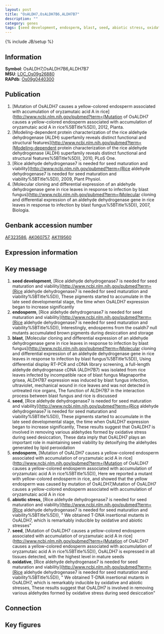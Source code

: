 ```yaml
---
layout: post
title: "OsALDH7,OsALDH7B6,ALDH7B7"
description: ""
category: genes
tags: [seed development, endosperm, blast, seed, abiotic stress, oxidative, Gene]
---
```

{% include JB/setup %}

## Information
__Symbol__: OsALDH7,OsALDH7B6,ALDH7B7  
__MSU__: [LOC_Os09g26880](http://rice.plantbiology.msu.edu/cgi-bin/ORF_infopage.cgi?orf=LOC_Os09g26880)  
__RAPdb__: [Os09g0440300](http://rapdb.dna.affrc.go.jp/viewer/gbrowse_details/irgsp1?name=Os09g0440300)  

## Publication
1. [Mutation of OsALDH7 causes a yellow-colored endosperm associated with accumulation of oryzamutaic acid A in rice](http://www.ncbi.nlm.nih.gov/pubmed?term=(Mutation of OsALDH7 causes a yellow-colored endosperm associated with accumulation of oryzamutaic acid A in rice%5BTitle%5D)), 2012, Planta.
2. [Modeling-dependent protein characterization of the rice aldehyde dehydrogenase (ALDH) superfamily reveals distinct functional and structural features](http://www.ncbi.nlm.nih.gov/pubmed?term=(Modeling-dependent protein characterization of the rice aldehyde dehydrogenase (ALDH) superfamily reveals distinct functional and structural features%5BTitle%5D)), 2010, PLoS One.
3. [Rice aldehyde dehydrogenase7 is needed for seed maturation and viability](http://www.ncbi.nlm.nih.gov/pubmed?term=(Rice aldehyde dehydrogenase7 is needed for seed maturation and viability%5BTitle%5D)), 2009, Plant Physiol.
4. [Molecular cloning and differential expression of an aldehyde dehydrogenase gene in rice leaves in response to infection by blast fungus](http://www.ncbi.nlm.nih.gov/pubmed?term=(Molecular cloning and differential expression of an aldehyde dehydrogenase gene in rice leaves in response to infection by blast fungus%5BTitle%5D)), 2007, Biologia.

## Genbank accession number
[AF323586](http://www.ncbi.nlm.nih.gov/nuccore/AF323586), [AK060757](http://www.ncbi.nlm.nih.gov/nuccore/AK060757), [AK119560](http://www.ncbi.nlm.nih.gov/nuccore/AK119560)

## Expression information

## Key message
1. __seed development__, [Rice aldehyde dehydrogenase7 is needed for seed maturation and viability](http://www.ncbi.nlm.nih.gov/pubmed?term=(Rice aldehyde dehydrogenase7 is needed for seed maturation and viability%5BTitle%5D)),  These pigments started to accumulate in the late seed developmental stage, the time when OsALDH7 expression began to increase significantly
2. __endosperm__, [Rice aldehyde dehydrogenase7 is needed for seed maturation and viability](http://www.ncbi.nlm.nih.gov/pubmed?term=(Rice aldehyde dehydrogenase7 is needed for seed maturation and viability%5BTitle%5D)),  Interestingly, endosperms from the osaldh7 null mutants accumulated brown pigments during desiccation and storage
3. __blast__, [Molecular cloning and differential expression of an aldehyde dehydrogenase gene in rice leaves in response to infection by blast fungus](http://www.ncbi.nlm.nih.gov/pubmed?term=(Molecular cloning and differential expression of an aldehyde dehydrogenase gene in rice leaves in response to infection by blast fungus%5BTitle%5D)),  Using diﬀerential display RT-PCR and cDNA library screening, a full-length aldehyde dehydrogenase cDNA (ALDH7B7) was isolated from rice leaves infected by incompatible race of blast fungus Magnaporthe grisea, ALDH7B7 expression was induced by blast fungus infection, ultraviolet, mechanical wound in rice leaves and was not detected in untreated rice organs, The function of ALDH7B7 in the interaction process between blast fungus and rice is discussed
4. __seed__, [Rice aldehyde dehydrogenase7 is needed for seed maturation and viability](http://www.ncbi.nlm.nih.gov/pubmed?term=(Rice aldehyde dehydrogenase7 is needed for seed maturation and viability%5BTitle%5D)),  These pigments started to accumulate in the late seed developmental stage, the time when OsALDH7 expression began to increase significantly, These results suggest that OsALDH7 is involved in removing various aldehydes formed by oxidative stress during seed desiccation, These data imply that OsALDH7 plays an important role in maintaining seed viability by detoxifying the aldehydes generated by lipid peroxidation
5. __endosperm__, [Mutation of OsALDH7 causes a yellow-colored endosperm associated with accumulation of oryzamutaic acid A in rice](http://www.ncbi.nlm.nih.gov/pubmed?term=(Mutation of OsALDH7 causes a yellow-colored endosperm associated with accumulation of oryzamutaic acid A in rice%5BTitle%5D)),  Here we reported a mutant with yellow-colored endosperm in rice, and showed that the yellow endosperm was caused by mutation of OsALDH7,Mutation of OsALDH7 causes a yellow-colored endosperm associated with accumulation of oryzamutaic acid A in rice
6. __abiotic stress__, [Rice aldehyde dehydrogenase7 is needed for seed maturation and viability](http://www.ncbi.nlm.nih.gov/pubmed?term=(Rice aldehyde dehydrogenase7 is needed for seed maturation and viability%5BTitle%5D)), " We obtained T-DNA insertional mutants in OsALDH7, which is remarkably inducible by oxidative and abiotic stresses"
7. __seed__, [Mutation of OsALDH7 causes a yellow-colored endosperm associated with accumulation of oryzamutaic acid A in rice](http://www.ncbi.nlm.nih.gov/pubmed?term=(Mutation of OsALDH7 causes a yellow-colored endosperm associated with accumulation of oryzamutaic acid A in rice%5BTitle%5D)),  OsALDH7 is expressed in all tissues detected, with the highest level in mature seeds
8. __oxidative__, [Rice aldehyde dehydrogenase7 is needed for seed maturation and viability](http://www.ncbi.nlm.nih.gov/pubmed?term=(Rice aldehyde dehydrogenase7 is needed for seed maturation and viability%5BTitle%5D)), " We obtained T-DNA insertional mutants in OsALDH7, which is remarkably inducible by oxidative and abiotic stresses, These results suggest that OsALDH7 is involved in removing various aldehydes formed by oxidative stress during seed desiccation"

## Connection

## Key figures


